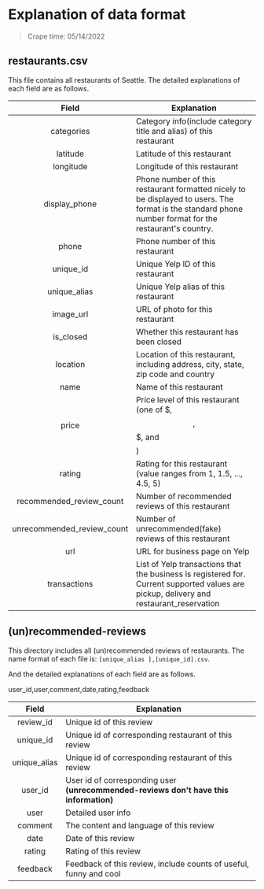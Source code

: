 # Explanation of data format

> Crape time: 05/14/2022

## restaurants.csv

This file contains all restaurants of Seattle. The detailed explanations of each field are as follows.

|Field|Explanation|
|:----:| ---- |
|categories|Category info(include category title and alias) of this restaurant|
|latitude|Latitude of this restaurant|
|longitude|Longitude of this restaurant|
|display_phone|Phone number of this restaurant formatted nicely to be displayed to users. The format is the standard phone number format for the restaurant's country.|
|phone|Phone number of this restaurant|
|unique_id|Unique Yelp ID of this restaurant|
|unique_alias|Unique Yelp alias of this restaurant|
|image_url|URL of photo for this restaurant|
|is_closed|Whether this restaurant has been closed|
|location|Location of this restaurant, including address, city, state, zip code and country|
|name|Name of this restaurant|
|price|Price level of this restaurant (one of $, $$, $$$, and $$$$)|
|rating|Rating for this restaurant (value ranges from 1, 1.5, ..., 4.5, 5)|
|recommended_review_count|Number of recommended reviews of this restaurant|
|unrecommended_review_count|Number of unrecommended(fake) reviews of this restaurant|
|url|URL for business page on Yelp|
|transactions|List of Yelp transactions that the business is registered for. Current supported values are pickup, delivery and restaurant_reservation|

## (un)recommended-reviews

This directory includes all (un)recommended reviews of restaurants. The name format of each file is: `[unique_alias ],[unique_id].csv`.

And the detailed explanations of each field are as follows.

user_id,user,comment,date,rating,feedback

|Field|Explanation|
|:----:| ---- |
|review_id|Unique id of this review|
|unique_id|Unique id of corresponding restaurant of this review|
|unique_alias|Unique id of corresponding restaurant of this review|
|user_id|User id of corresponding user **(unrecommended-reviews don't have this information)**|
|user|Detailed user info|
|comment|The content and language of this review|
|date|Date of this review|
|rating|Rating of this review|
|feedback|Feedback of this review, include counts of useful, funny and cool|
